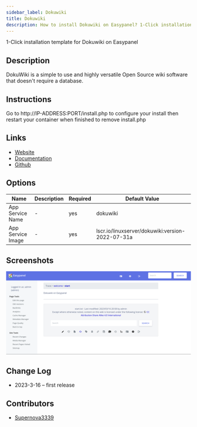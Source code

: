 ```yaml
---
sidebar_label: Dokuwiki
title: Dokuwiki
description: How to install Dokuwiki on Easypanel? 1-Click installation template for Dokuwiki on Easypanel
---
```


<!-- generated -->

1-Click installation template for Dokuwiki on Easypanel

## Description

DokuWiki is a simple to use and highly versatile Open Source wiki software that doesn't require a database.

## Instructions

Go to http://IP-ADDRESS:PORT/install.php to configure your install then restart your container when finished to remove install.php

## Links

- [Website](https://dokuwiki.org)
- [Documentation](https://www.dokuwiki.org/manual)
- [Github](https://github.com/splitbrain/dokuwiki)

## Options

Name | Description | Required | Default Value
-|-|-|-
App Service Name | - | yes | dokuwiki
App Service Image | - | yes | lscr.io/linuxserver/dokuwiki:version-2022-07-31a

## Screenshots

![Dokuwiki Screenshot](./assets/screenshot.png)

## Change Log

- 2023-3-16 – first release

## Contributors

- [Supernova3339](https://github.com/Supernova3339)
